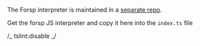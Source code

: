 The Forsp interpreter is maintained in a [separate repo](https://github.com/AliceCengal/forsp-js).

Get the forsp JS interpreter and copy it here into the `index.ts` file

/_ tslint:disable _/
